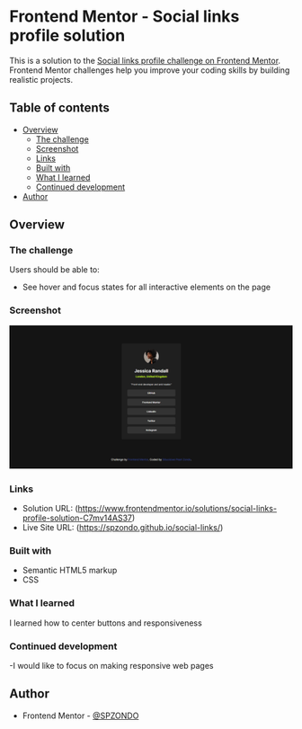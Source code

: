 # Frontend Mentor - Social links profile solution

This is a solution to the [Social links profile challenge on Frontend Mentor](https://www.frontendmentor.io/challenges/social-links-profile-UG32l9m6dQ). Frontend Mentor challenges help you improve your coding skills by building realistic projects. 

## Table of contents

- [Overview](#overview)
  - [The challenge](#the-challenge)
  - [Screenshot](#screenshot)
  - [Links](#links)
  - [Built with](#built-with)
  - [What I learned](#what-i-learned)
  - [Continued development](#continued-development)
- [Author](#author)



## Overview

### The challenge

Users should be able to:

- See hover and focus states for all interactive elements on the page

### Screenshot

![](./screenshot.png)


### Links

- Solution URL: (https://www.frontendmentor.io/solutions/social-links-profile-solution-C7mv14AS37)
- Live Site URL: (https://spzondo.github.io/social-links/)


### Built with

- Semantic HTML5 markup
- CSS 

### What I learned

I learned how to center buttons and responsiveness


### Continued development

-I would like to focus on making responsive web pages


## Author

- Frontend Mentor - [@SPZONDO](https://www.frontendmentor.io/profile/SPZONDO)






